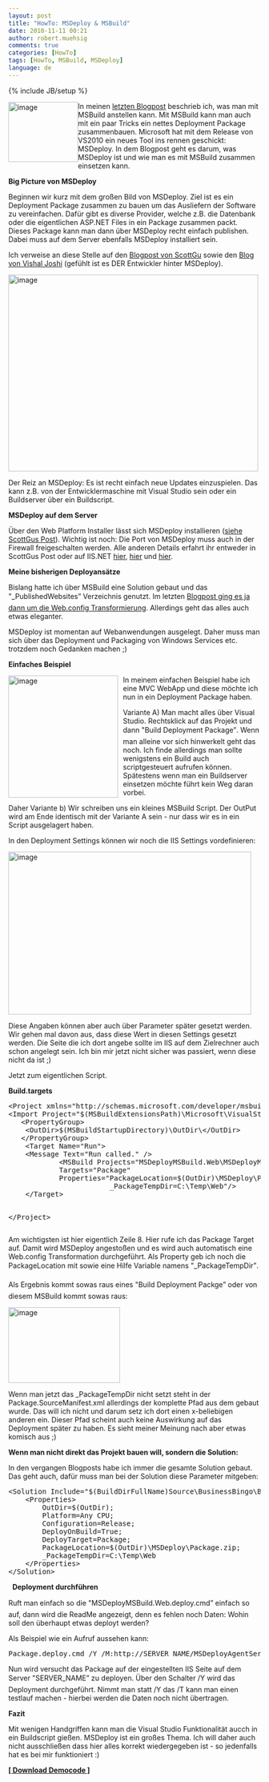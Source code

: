 ```yaml
---
layout: post
title: "HowTo: MSDeploy & MSBuild"
date: 2010-11-11 00:21
author: robert.muehsig
comments: true
categories: [HowTo]
tags: [HowTo, MSBuild, MSDeploy]
language: de
---
```

{% include JB/setup %}
<p><a href="{{BASE_PATH}}/assets/wp-images/image1093.png"><img style="border-bottom: 0px; border-left: 0px; margin: 0px; display: inline; border-top: 0px; border-right: 0px" title="image" border="0" alt="image" align="left" src="{{BASE_PATH}}/assets/wp-images/image_thumb275.png" width="139" height="120" /></a> </p>  <p>In meinen <a href="{{BASE_PATH}}/2010/11/04/howto-web-config-transformations-mit-msbuid/">letzten Blogpost</a> beschrieb ich, was man mit MSBuild anstellen kann. Mit MSBuild kann man auch mit ein paar Tricks ein nettes Deployment Package zusammenbauen. Microsoft hat mit dem Release von VS2010 ein neues Tool ins rennen geschickt: MSDeploy. In dem Blogpost geht es darum, was MSDeploy ist und wie man es mit MSBuild zusammen einsetzen kann.</p>  <p><strong>Big Picture von MSDeploy</strong></p>  <p>Beginnen wir kurz mit dem großen Bild von MSDeploy. Ziel ist es ein Deployment Package zusammen zu bauen um das Ausliefern der Software zu vereinfachen. Dafür gibt es diverse Provider, welche z.B. die Datenbank oder die eigentlichen ASP.NET Files in ein Package zusammen packt. Dieses Package kann man dann über MSDeploy recht einfach publishen. Dabei muss auf dem Server ebenfalls MSDeploy installiert sein. </p>  <p>Ich verweise an diese Stelle auf den <a href="http://weblogs.asp.net/scottgu/archive/2010/09/13/automating-deployment-with-microsoft-web-deploy.aspx">Blogpost von ScottGu</a> sowie den <a href="http://vishaljoshi.blogspot.com/2009/03/how-does-web-deployment-with-vs-10.html">Blog von Vishal Joshi</a> (gefühlt ist es DER Entwickler hinter MSDeploy).</p>  <p><a href="{{BASE_PATH}}/assets/wp-images/image1094.png"><img style="border-bottom: 0px; border-left: 0px; display: inline; border-top: 0px; border-right: 0px" title="image" border="0" alt="image" src="{{BASE_PATH}}/assets/wp-images/image_thumb276.png" width="499" height="393" /></a> </p>  <p>Der Reiz an MSDeploy: Es ist recht einfach neue Updates einzuspielen. Das kann z.B. von der Entwicklermaschine mit Visual Studio sein oder ein Buildserver über ein Buildscript.</p>  <p><strong>MSDeploy auf dem Server</strong></p>  <p>Über den Web Platform Installer lässt sich MSDeploy installieren (<a href="http://weblogs.asp.net/scottgu/archive/2010/09/13/automating-deployment-with-microsoft-web-deploy.aspx">siehe ScottGus Post</a>). Wichtig ist noch: Die Port von MSDeploy muss auch in der Firewall freigeschalten werden. Alle anderen Details erfahrt ihr entweder in ScottGus Post oder auf IIS.NET <a href="http://www.iis.net/download/webdeploy">hier</a>, <a href="http://learn.iis.net/page.aspx/421/installing-web-deploy/">hier</a> und <a href="http://learn.iis.net/page.aspx/516/configure-the-web-deployment-handler/">hier</a>.</p>  <p><strong>Meine bisherigen Deployansätze</strong></p>  <p>Bislang hatte ich über MSBuild eine Solution gebaut und das "_PublishedWebsites” Verzeichnis genutzt. Im letzten <a href="{{BASE_PATH}}/2010/11/04/howto-web-config-transformations-mit-msbuid/">Blogpost ging es ja dann um die Web.config Transformierung</a>. Allerdings geht das alles auch etwas eleganter. </p>  <p>MSDeploy ist momentan auf Webanwendungen ausgelegt. Daher muss man sich über das Deployment und Packaging von Windows Services etc. trotzdem noch Gedanken machen ;) </p>  <p><strong>Einfaches Beispiel</strong></p>  <p><a href="{{BASE_PATH}}/assets/wp-images/image1095.png"><img style="border-bottom: 0px; border-left: 0px; margin: 0px 10px 0px 0px; display: inline; border-top: 0px; border-right: 0px" title="image" border="0" alt="image" align="left" src="{{BASE_PATH}}/assets/wp-images/image_thumb277.png" width="219" height="244" /></a> </p>  <p>In meinem einfachen Beispiel habe ich eine MVC WebApp und diese möchte ich nun in ein Deployment Package haben.</p>  <p>Variante A) Man macht alles über Visual Studio. Rechtsklick auf das Projekt und dann "Build Deployment Package”. Wenn man alleine vor sich hinwerkelt geht das noch. Ich finde allerdings man sollte wenigstens ein Build auch scriptgesteuert aufrufen können. Spätestens wenn man ein Buildserver einsetzen möchte führt kein Weg daran vorbei. </p>  <p>Daher Variante b) Wir schreiben uns ein kleines MSBuild Script. Der OutPut wird am Ende identisch mit der Variante A sein - nur dass wir es in ein Script ausgelagert haben.</p>  <p>In den Deployment Settings können wir noch die IIS Settings vordefinieren:</p>  <p><a href="{{BASE_PATH}}/assets/wp-images/image1096.png"><img style="border-bottom: 0px; border-left: 0px; display: inline; border-top: 0px; border-right: 0px" title="image" border="0" alt="image" src="{{BASE_PATH}}/assets/wp-images/image_thumb278.png" width="485" height="325" /></a> </p>  <p>Diese Angaben können aber auch über Parameter später gesetzt werden. Wir gehen mal davon aus, dass diese Wert in diesen Settings gesetzt werden. Die Seite die ich dort angebe sollte im IIS auf dem Zielrechner auch schon angelegt sein. Ich bin mir jetzt nicht sicher was passiert, wenn diese nicht da ist ;)</p>  <p>Jetzt zum eigentlichen Script.</p>  <p><strong>Build.targets</strong></p>  <div style="padding-bottom: 0px; margin: 0px; padding-left: 0px; padding-right: 0px; display: inline; float: none; padding-top: 0px" id="scid:812469c5-0cb0-4c63-8c15-c81123a09de7:149fb331-dd53-43b8-98b9-4c6cede97d10" class="wlWriterEditableSmartContent"><pre name="code" class="c#">&lt;Project xmlns="http://schemas.microsoft.com/developer/msbuild/2003" DefaultTargets="Run"&gt;
&lt;Import Project="$(MSBuildExtensionsPath)\Microsoft\VisualStudio\v10.0\WebApplications\Microsoft.WebApplication.targets" /&gt;
   &lt;PropertyGroup&gt;
	&lt;OutDir&gt;$(MSBuildStartupDirectory)\OutDir\&lt;/OutDir&gt;
   &lt;/PropertyGroup&gt;
	&lt;Target Name="Run"&gt;
	&lt;Message Text="Run called." /&gt;
			&lt;MSBuild Projects="MSDeployMSBuild.Web\MSDeployMSBuild.Web.csproj"
            Targets="Package"
			Properties="PackageLocation=$(OutDir)\MSDeploy\Package.zip;
						_PackageTempDir=C:\Temp\Web"/&gt;
	&lt;/Target&gt;

&lt;/Project&gt;
 </pre></div>

<p>Am wichtigsten ist hier eigentlich Zeile 8. Hier rufe ich das Package Target auf. Damit wird MSDeploy angestoßen und es wird auch automatisch eine Web.config Transformation durchgeführt. Als Property geb ich noch die PackageLocation mit sowie eine Hilfe Variable namens "_PackageTempDir”.</p>

<p>Als Ergebnis kommt sowas raus eines "Build Deployment Packge” oder von diesem MSBuild kommt sowas raus:</p>

<p><a href="{{BASE_PATH}}/assets/wp-images/image1097.png"><img style="border-bottom: 0px; border-left: 0px; display: inline; border-top: 0px; border-right: 0px" title="image" border="0" alt="image" src="{{BASE_PATH}}/assets/wp-images/image_thumb279.png" width="223" height="151" /></a></p>

<p>Wenn man jetzt das _PackageTempDir nicht setzt steht in der Package.SourceManifest.xml allerdings der komplette Pfad aus dem gebaut wurde. Das will ich nicht und darum setz ich dort einen x-beliebigen anderen ein. Dieser Pfad scheint auch keine Auswirkung auf das Deployment später zu haben. Es sieht meiner Meinung nach aber etwas komisch aus ;)</p>

<p><strong>Wenn man nicht direkt das Projekt bauen will, sondern die Solution:</strong></p>

<p>In den vergangen Blogposts habe ich immer die gesamte Solution gebaut. Das geht auch, dafür muss man bei der Solution diese Parameter mitgeben:</p>

<div style="padding-bottom: 0px; margin: 0px; padding-left: 0px; padding-right: 0px; display: inline; float: none; padding-top: 0px" id="scid:812469c5-0cb0-4c63-8c15-c81123a09de7:736ace6f-0a21-4ad4-878d-bdb0b634cca8" class="wlWriterEditableSmartContent"><pre name="code" class="c#">&lt;Solution Include="$(BuildDirFullName)Source\BusinessBingo\BusinessBingo.sln"&gt;
	&lt;Properties&gt;	
		OutDir=$(OutDir);
      	Platform=Any CPU;
     	Configuration=Release;
      	DeployOnBuild=True;
      	DeployTarget=Package;
      	PackageLocation=$(OutDir)\MSDeploy\Package.zip;
      	_PackageTempDir=C:\Temp\Web
	&lt;/Properties&gt;
&lt;/Solution&gt;</pre></div>

<p>&#160; <strong>Deployment durchführen</strong></p>

<p>Ruft man einfach so die "MSDeployMSBuild.Web.deploy.cmd” einfach so auf, dann wird die ReadMe angezeigt, denn es fehlen noch Daten: Wohin soll den überhaupt etwas deployt werden? </p>

<p>Als Beispiel wie ein Aufruf aussehen kann:</p>

<div style="padding-bottom: 0px; margin: 0px; padding-left: 0px; padding-right: 0px; display: inline; float: none; padding-top: 0px" id="scid:812469c5-0cb0-4c63-8c15-c81123a09de7:26c6d4c4-5337-481c-9d01-d5097f7f8d53" class="wlWriterEditableSmartContent"><pre name="code" class="c#">Package.deploy.cmd /Y /M:http://SERVER_NAME/MSDeployAgentService /U:USERDATEN /P:PASSWORT</pre></div>

<p>Nun wird versucht das Package auf der eingestellten IIS Seite auf dem Server "SERVER_NAME” zu deployen. Über den Schalter /Y wird das Deployment durchgeführt. Nimmt man statt /Y das /T kann man einen testlauf machen - hierbei werden die Daten noch nicht übertragen.</p>

<p><strong>Fazit</strong></p>

<p>Mit wenigen Handgriffen kann man die Visual Studio Funktionalität aucch in ein Buildscript gießen. MSDeploy ist ein großes Thema. Ich will daher auch nicht ausschließen dass hier alles korrekt wiedergegeben ist - so jedenfalls hat es bei mir funktioniert :)</p>

<p><strong><a href="{{BASE_PATH}}/assets/files/democode/msdeploymsbuild/msdeploymsbuild.zip">[ Download Democode ]</a></strong></p>
